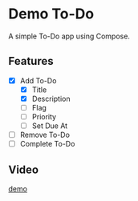 # Demo To-Do
A simple To-Do app using Compose.

## Features
- [x] Add To-Do
  - [x] Title
  - [x] Description
  - [ ] Flag
  - [ ] Priority
  - [ ] Set Due At
- [ ] Remove To-Do
- [ ] Complete To-Do

## Video
[demo](https://github.com/shaunburch/demo-todo/assets/45771676/b3e83d2d-db9f-4b60-9516-20a59e957f6b)
